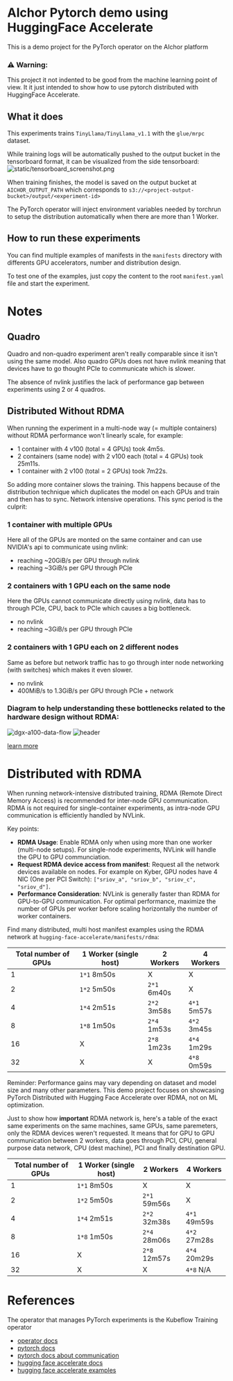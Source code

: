 # AIchor Pytorch demo using HuggingFace Accelerate

This is a demo project for the PyTorch operator on the AIchor platform

### ⚠️ Warning:
This project it not indented to be good from the machine learning point of view. It it just intended to show how to use pytorch distributed with HuggingFace Accelerate.

## What it does

This experiments trains `TinyLlama/TinyLlama_v1.1` with the `glue/mrpc` dataset.

While training logs will be automatically pushed to the output bucket in the tensorboard format, it can be visualized from the side tensorboard:
![static/tensorboard_screenshot.png](static/tensorboard_screenshot.png)

When training finishes, the model is saved on the output bucket at `AICHOR_OUTPUT_PATH` which corresponds to `s3://<project-output-bucket>/output/<experiment-id>`

The PyTorch operator will inject environment variables needed by torchrun to setup the distribution automatically when there are more than 1 Worker.

## How to run these experiments

You can find multiple examples of manifests in the `manifests` directory with differents GPU accelerators, number and distribution design.

To test one of the examples, just copy the content to the root `manifest.yaml` file and start the experiment.

# Notes

## Quadro

Quadro and non-quadro experiment aren't really comparable since it isn't using the same model.
Also quadro GPUs does not have nvlink meaning that devices have to go thought PCIe to communicate which is slower.

The absence of nvlink justifies the lack of performance gap between experiments using 2 or 4 quadros.

## Distributed Without RDMA

When running the experiment in a multi-node way (= multiple containers) without RDMA performance won't linearly scale, for example:
- 1 container with 4 v100 (total = 4 GPUs) took 4m5s.
- 2 containers (same node) with 2 v100 each (total = 4 GPUs) took 25m11s.
- 1 container with 2 v100 (total = 2 GPUs) took 7m22s.

So adding more container slows the training. This happens because of the distribution technique which duplicates the model on each GPUs and train and then has to sync. Network intensive operations.
This sync period is the culprit:

### 1 container with multiple GPUs

Here all of the GPUs are monted on the same container and can use NVIDIA's api to communicate using nvlink:
- reaching ~20GiB/s per GPU through nvlink
- reaching ~3GiB/s per GPU through PCIe

### 2 containers with 1 GPU each on the same node

Here the GPUs cannot communicate directly using nvlink, data has to through PCIe, CPU, back to PCIe which causes a big bottleneck.
- no nvlink
- reaching ~3GiB/s per GPU through PCIe

### 2 containers with 1 GPU each on 2 different nodes

Same as before but network traffic has to go through inter node networking (with switches) which makes it even slower.
- no nvlink
- 400MiB/s to 1.3GiB/s per GPU through PCIe + network

### Diagram to help understanding these bottlenecks related to the hardware design without RDMA:

![dgx-a100-data-flow](static/header.png)
![header](static/dgx-a100-how-data-flow.png)

[learn more](https://www.notion.so/instadeep/Multi-Node-Training-on-the-Kao-prod-Cluster-e7aa545915104f7ba2cd0f4207f6da5a)

# Distributed with RDMA

When running network-intensive distributed training, RDMA (Remote Direct Memory Access) is recommended for inter-node GPU communication. RDMA is not required for single-container experiments, as intra-node GPU communication is efficiently handled by NVLink.

Key points:
- **RDMA Usage**: Enable RDMA only when using more than one worker (multi-node setups). For single-node experiments, NVLink will handle the GPU to GPU communciation.
- **Request RDMA device access from manifest**: Request all the network devices available on nodes. For example on Kyber, GPU nodes have 4 NIC (One per PCI Switch): `["sriov_a", "sriov_b", "sriov_c", "sriov_d"]`.
- **Performance Consideration**: NVLink is generally faster than RDMA for GPU-to-GPU communication. For optimal performance, maximize the number of GPUs per worker before scaling horizontally the number of worker containers.

Find many distributed, multi host manifest examples using the RDMA network at `hugging-face-accelerate/manifests/rdma`:

| Total number of GPUs | 1 Worker (single host) |   2 Workers |   4 Workers |
|----------------------|------------------------|-------------|-------------|
|                     1|            `1*1` 8m50s |      X      |      X      |
|                     2|            `1*2` 5m50s | `2*1` 6m40s |      X      |
|                     4|            `1*4` 2m51s | `2*2` 3m58s | `4*1` 5m57s |
|                     8|            `1*8` 1m50s | `2*4` 1m53s | `4*2` 3m45s |
|                    16|                 X      | `2*8` 1m23s | `4*4` 1m29s |
|                    32|                 X      |      X      | `4*8` 0m59s |

Reminder: Performance gains may vary depending on dataset and model size and many other parameters. This demo project focuses on showcasing PyTorch Distributed with Hugging Face Accelerate over RDMA, not on ML optimization.

Just to show how **important** RDMA network is, here's a table of the exact same experiments on the same machines, same GPUs, same paremeters, only the RDMA devices weren't requested. It means that for GPU to GPU communication between 2 workers, data goes through PCI, CPU, general purpose data network, CPU (dest machine), PCI and finally destination GPU.

| Total number of GPUs | 1 Worker (single host) |   2 Workers |   4 Workers |
|----------------------|------------------------|-------------|-------------|
|                     1|            `1*1` 8m50s |      X      |      X      |
|                     2|            `1*2` 5m50s | `2*1` 59m56s|      X      |
|                     4|            `1*4` 2m51s | `2*2` 32m38s| `4*1` 49m59s|
|                     8|            `1*8` 1m50s | `2*4` 28m06s| `4*2` 27m28s|
|                    16|                 X      | `2*8` 12m57s| `4*4` 20m29s|
|                    32|                 X      |      X      | `4*8` N/A   |

# References

The operator that manages PyTorch experiments is the Kubeflow Training operator
- [operator docs](https://www.kubeflow.org/docs/components/training/pytorch/)
- [pytorch docs](https://pytorch.org/tutorials/beginner/dist_overview.html)
- [pytorch docs about communication](https://pytorch.org/docs/stable/distributed.html)
- [hugging face accelerate docs](https://huggingface.co/docs/accelerate/index)
- [hugging face accelerate examples](https://github.com/huggingface/accelerate/tree/main/examples)